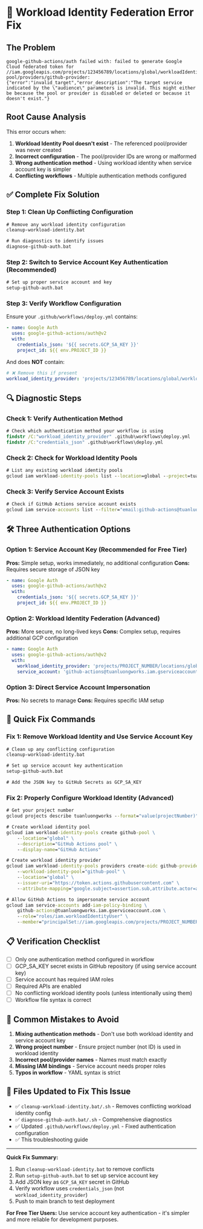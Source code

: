 # 🔧 Workload Identity Federation Error Fix

## The Problem
```
google-github-actions/auth failed with: failed to generate Google Cloud federated token for //iam.googleapis.com/projects/123456789/locations/global/workloadIdentityPools/github-pool/providers/github-provider: {"error":"invalid_target","error_description":"The target service indicated by the \"audience\" parameters is invalid. This might either be because the pool or provider is disabled or deleted or because it doesn't exist."}
```

## Root Cause Analysis
This error occurs when:
1. **Workload Identity Pool doesn't exist** - The referenced pool/provider was never created
2. **Incorrect configuration** - The pool/provider IDs are wrong or malformed
3. **Wrong authentication method** - Using workload identity when service account key is simpler
4. **Conflicting workflows** - Multiple authentication methods configured

## ✅ Complete Fix Solution

### Step 1: Clean Up Conflicting Configuration
```cmd
# Remove any workload identity configuration
cleanup-workload-identity.bat

# Run diagnostics to identify issues
diagnose-github-auth.bat
```

### Step 2: Switch to Service Account Key Authentication (Recommended)
```cmd
# Set up proper service account and key
setup-github-auth.bat
```

### Step 3: Verify Workflow Configuration
Ensure your `.github/workflows/deploy.yml` contains:
```yaml
- name: Google Auth
  uses: google-github-actions/auth@v2
  with:
    credentials_json: '${{ secrets.GCP_SA_KEY }}'
    project_id: ${{ env.PROJECT_ID }}
```

And does **NOT** contain:
```yaml
# ❌ Remove this if present
workload_identity_provider: 'projects/123456789/locations/global/workloadIdentityPools/github-pool/providers/github-provider'
```

## 🔍 Diagnostic Steps

### Check 1: Verify Authentication Method
```cmd
# Check which authentication method your workflow is using
findstr /C:"workload_identity_provider" .github\workflows\deploy.yml
findstr /C:"credentials_json" .github\workflows\deploy.yml
```

### Check 2: Check for Workload Identity Pools
```cmd
# List any existing workload identity pools
gcloud iam workload-identity-pools list --location=global --project=tuanluongworks
```

### Check 3: Verify Service Account Exists
```cmd
# Check if GitHub Actions service account exists
gcloud iam service-accounts list --filter="email:github-actions@tuanluongworks.iam.gserviceaccount.com"
```

## 🛠️ Three Authentication Options

### Option 1: Service Account Key (Recommended for Free Tier)
**Pros:** Simple setup, works immediately, no additional configuration
**Cons:** Requires secure storage of JSON key

```yaml
- name: Google Auth
  uses: google-github-actions/auth@v2
  with:
    credentials_json: '${{ secrets.GCP_SA_KEY }}'
    project_id: ${{ env.PROJECT_ID }}
```

### Option 2: Workload Identity Federation (Advanced)
**Pros:** More secure, no long-lived keys
**Cons:** Complex setup, requires additional GCP configuration

```yaml
- name: Google Auth
  uses: google-github-actions/auth@v2
  with:
    workload_identity_provider: 'projects/PROJECT_NUMBER/locations/global/workloadIdentityPools/github-pool/providers/github-provider'
    service_account: 'github-actions@tuanluongworks.iam.gserviceaccount.com'
```

### Option 3: Direct Service Account Impersonation
**Pros:** No secrets to manage
**Cons:** Requires specific IAM setup

## 🔧 Quick Fix Commands

### Fix 1: Remove Workload Identity and Use Service Account Key
```cmd
# Clean up any conflicting configuration
cleanup-workload-identity.bat

# Set up service account key authentication
setup-github-auth.bat

# Add the JSON key to GitHub Secrets as GCP_SA_KEY
```

### Fix 2: Properly Configure Workload Identity (Advanced)
```cmd
# Get your project number
gcloud projects describe tuanluongworks --format="value(projectNumber)"

# Create workload identity pool
gcloud iam workload-identity-pools create github-pool \
    --location="global" \
    --description="GitHub Actions pool" \
    --display-name="GitHub Actions"

# Create workload identity provider
gcloud iam workload-identity-pools providers create-oidc github-provider \
    --workload-identity-pool="github-pool" \
    --location="global" \
    --issuer-uri="https://token.actions.githubusercontent.com" \
    --attribute-mapping="google.subject=assertion.sub,attribute.actor=assertion.actor,attribute.repository=assertion.repository"

# Allow GitHub Actions to impersonate service account
gcloud iam service-accounts add-iam-policy-binding \
    github-actions@tuanluongworks.iam.gserviceaccount.com \
    --role="roles/iam.workloadIdentityUser" \
    --member="principalSet://iam.googleapis.com/projects/PROJECT_NUMBER/locations/global/workloadIdentityPools/github-pool/attribute.repository/tuanluongwork/TradingSystem"
```

## 📋 Verification Checklist

- [ ] Only one authentication method configured in workflow
- [ ] GCP_SA_KEY secret exists in GitHub repository (if using service account key)
- [ ] Service account has required IAM roles
- [ ] Required APIs are enabled
- [ ] No conflicting workload identity pools (unless intentionally using them)
- [ ] Workflow file syntax is correct

## 🚨 Common Mistakes to Avoid

1. **Mixing authentication methods** - Don't use both workload identity and service account key
2. **Wrong project number** - Ensure project number (not ID) is used in workload identity
3. **Incorrect pool/provider names** - Names must match exactly
4. **Missing IAM bindings** - Service account needs proper roles
5. **Typos in workflow** - YAML syntax is strict

## 📝 Files Updated to Fix This Issue

- ✅ `cleanup-workload-identity.bat/.sh` - Removes conflicting workload identity config
- ✅ `diagnose-github-auth.bat/.sh` - Comprehensive diagnostics
- ✅ Updated `.github/workflows/deploy.yml` - Fixed authentication configuration
- ✅ This troubleshooting guide

---

**Quick Fix Summary:**
1. Run `cleanup-workload-identity.bat` to remove conflicts
2. Run `setup-github-auth.bat` to set up service account key
3. Add JSON key as `GCP_SA_KEY` secret in GitHub
4. Verify workflow uses `credentials_json` (not `workload_identity_provider`)
5. Push to main branch to test deployment

**For Free Tier Users:** Use service account key authentication - it's simpler and more reliable for development purposes.
